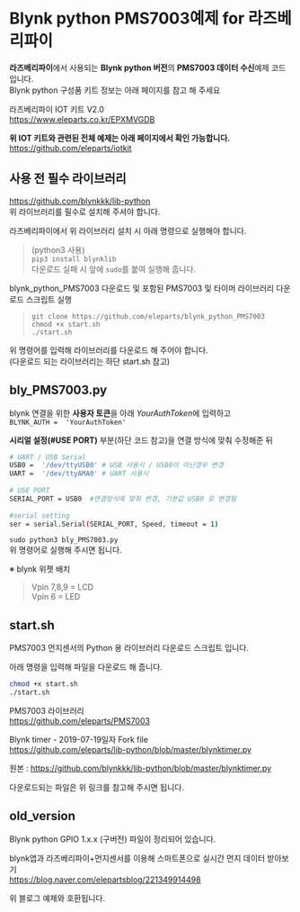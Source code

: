 # Blynk python PMS7003예제 for 라즈베리파이  

**라즈베리파이**에서 사용되는 **Blynk python 버전**의 **PMS7003 데이터 수신**예제 코드입니다.  
Blynk python 구성품 키트 정보는 아래 페이지를 참고 해 주세요  

라즈베리파이 IOT 키트 V2.0  
<https://www.eleparts.co.kr/EPXMVGDB>  

**위 IOT 키트와 관련된 전체 예제는 아래 페이지에서 확인 가능합니다.**  
<https://github.com/eleparts/iotkit>  
  
## 사용 전 필수 라이브러리  

<https://github.com/blynkkk/lib-python>  
위 라이브러리를 필수로 설치해 주셔야 합니다.  
  
라즈베리파이에서 위 라이브러리 설치 시 아래 명령으로 실행해야 합니다.  
>(python3 사용)  
>``pip3 install blynklib``  
>다운로드 실패 시 앞에 ``sudo``를 붙여 실행해 줍니다.  
  
blynk_python_PMS7003 다운로드 및 포함된 PMS7003 및 타이머 라이브러리 다운로드 스크립트 실행  

>``git clone https://github.com/eleparts/blynk_python_PMS7003``  
>``chmod +x start.sh``  
>``./start.sh``  
  
위 명령어를 입력해 라이브러리를 다운로드 해 주어야 합니다.  
(다운로드 되는 라이브러리는 하단 start.sh 참고)  
  
## bly_PMS7003.py  
  
blynk 연결을 위한 **사용자 토큰**을 아래 *YourAuthToken*에 입력하고  
``BLYNK_AUTH =  'YourAuthToken'``  
  
 **시리얼 설정(#USE PORT)** 부분(하단 코드 참고)을 연결 방식에 맞춰 수정해준 뒤  

```bash
# UART / USB Serial
USB0 =  '/dev/ttyUSB0' # USB 사용시 / USB0이 아닌경우 변경 
UART =  '/dev/ttyAMA0' # UART 사용시  
  
# USE PORT  
SERIAL_PORT = USB0  #연결방식에 맞춰 변경, 기본값 USB0 로 변경됨
  
#serial setting  
ser = serial.Serial(SERIAL_PORT, Speed, timeout = 1)  
```  
  
``sudo python3 bly_PMS7003.py``  
위 명령어로 실행해 주시면 됩니다.
  
※ blynk 위젯 배치  
> Vpin 7,8,9 = LCD  
> Vpin 6 = LED  
  
## start.sh  

PMS7003 먼지센서의 Python 용 라이브러리 다운로드 스크립트 입니다.  

아래 명령을 입력해 파일을 다운로드 해 줍니다.  

```bash
chmod +x start.sh  
./start.sh  
```  
  
PMS7003 라이브러리  
<https://github.com/eleparts/PMS7003>  
  
Blynk timer - 2019-07-19일자 Fork file  
<https://github.com/eleparts/lib-python/blob/master/blynktimer.py>  
  
원본 : <https://github.com/blynkkk/lib-python/blob/master/blynktimer.py>  
  
다운로드되는 파일은 위 링크를 참고해 주시면 됩니다.  
  
## old_version  

Blynk python GPIO 1.x.x (구버전) 파일이 정리되어 있습니다.  
  
blynk앱과 라즈베리파이+먼지센서를 이용해 스마트폰으로 실시간 먼지 데이터 받아보기  
<https://blog.naver.com/elepartsblog/221349914498>  
  
위 블로그 예제와 호환됩니다.  
  